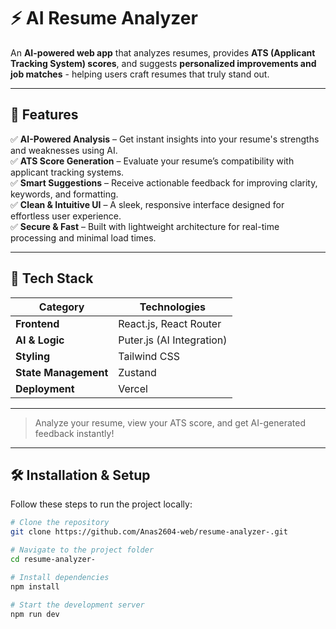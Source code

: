 # ⚡ AI Resume Analyzer

An **AI-powered web app** that analyzes resumes, provides **ATS (Applicant Tracking System) scores**, and suggests **personalized improvements and job matches** - helping users craft resumes that truly stand out.

---

## 🚀 Features

✅ **AI-Powered Analysis** – Get instant insights into your resume's strengths and weaknesses using AI.  
✅ **ATS Score Generation** – Evaluate your resume’s compatibility with applicant tracking systems.  
✅ **Smart Suggestions** – Receive actionable feedback for improving clarity, keywords, and formatting.   
✅ **Clean & Intuitive UI** – A sleek, responsive interface designed for effortless user experience.  
✅ **Secure & Fast** – Built with lightweight architecture for real-time processing and minimal load times.

---

## 🧠 Tech Stack

| Category | Technologies |
|-----------|---------------|
| **Frontend** | React.js, React Router |
| **AI & Logic** | Puter.js (AI Integration) |
| **Styling** | Tailwind CSS |
| **State Management** | Zustand |
| **Deployment** | Vercel |

---

> Analyze your resume, view your ATS score, and get AI-generated feedback instantly!

---

## 🛠️ Installation & Setup

Follow these steps to run the project locally:

```bash
# Clone the repository
git clone https://github.com/Anas2604-web/resume-analyzer-.git

# Navigate to the project folder
cd resume-analyzer-

# Install dependencies
npm install

# Start the development server
npm run dev
